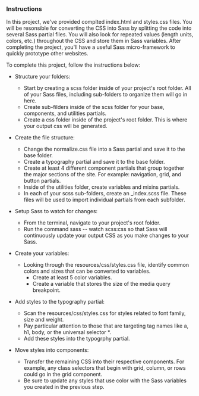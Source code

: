 ### Instructions

In this project, we've provided complted index.html and styles.css files. You will be resonsible for converting the CSS into Sass by splitting the code into several Sass partial files. You will also look for repeated values (length units, colors, etc.) throughout the CSS and store them in Sass variables. After completing the project, you'll have a useful Sass micro-framework to quickly prototype other websites. 

To complete this project, follow the instructions below:

- Structure your folders: 
    - Start by creating a scss folder inside of your project's root folder. All of your Sass files, including sub-folders to      organize them will go in here. 
    - Create sub-filders inside of the scss folder for your base, components, and utilities partials. 
    - Create a css folder inside of the project's root folder. This is where your output css will be generated. 

- Create the file structure: 
    - Change the normalize.css file into a Sass partial and save it to the base folder.
    - Create a typography partial and save it to the base folder. 
    - Create at least 4 different component partials that group together the major sections of the site. For example: navigation, grid, and button partials. 
    - Inside of the utilities folder, create variables and mixins partials. 
    - In each of your scss sub-folders, create an _index.scss file. These files will be used to import individual partials from each subfolder. 

- Setup Sass to watch for changes: 
    - From the terminal, navigate to your project's root folder. 
    - Run the command sass -- watch scss:css so that Sass will continuously update your output CSS as you make changes to your Sass. 
    
- Create your variables: 
    - Looking through the resources/css/styles.css file, identify common colors and sizes that can be converted to variables. 
        - Create at least 5 color variables. 
        - Create a variable that stores the size of the media query breakpoint. 

- Add styles to the typography partial: 
    - Scan the resources/css/styles.css for styles related to font family, size and weight. 
    - Pay particular attention to those that are targeting tag names like a, h1, body, or the universal selector *. 
    - Add these styles into the typogrphy partial. 

- Move styles into components: 
    - Transfer the remaining CSS into their respective components. For example, any class selectors that begin with grid, column, or rows could go in the grid component. 
    - Be sure to update any styles that use color with the Sass variables you created in the previous step.  
